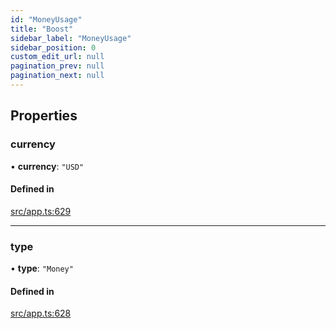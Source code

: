 ```yaml
---
id: "MoneyUsage"
title: "Boost"
sidebar_label: "MoneyUsage"
sidebar_position: 0
custom_edit_url: null
pagination_prev: null
pagination_next: null
---
```


## Properties

### currency

• **currency**: ``"USD"``

#### Defined in

[src/app.ts:629](https://github.com/yolmio/boost/blob/b239488/src/app.ts#L629)

___

### type

• **type**: ``"Money"``

#### Defined in

[src/app.ts:628](https://github.com/yolmio/boost/blob/b239488/src/app.ts#L628)
